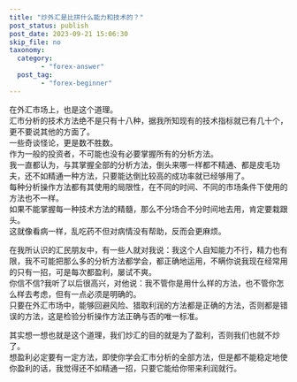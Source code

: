 ```yaml
---
title: "炒外汇是比拼什么能力和技术的？"
post_status: publish
post_date: 2023-09-21 15:06:30
skip_file: no
taxonomy:
  category:
        - "forex-answer"
  post_tag:
        - "forex-beginner"
---
```


在外汇市场上，也是这个道理。  
汇市分析的技术方法绝不是只有十八种，据我所知现有的技术指标就已有几十个，更不要说其他的方面了。  
一些奇谈怪论，更是数不胜数。  
作为一般的投资者，不可能也没有必要掌握所有的分析方法。  
我一直都认为，与其掌握全部的分析方法，倒头来哪一样都不精通、都是皮毛功夫，还不如精通一种方法，只要能达倒比较高的成功率就已经够用了。  
每种分析操作方法都有其使用的局限性，在不同的时间、不同的市场条件下使用的方法也不一样。  
如果不能掌握每一种技术方法的精髓，那么不分场合不分时间地去用，肯定要栽跟头。  
这就像看病一样，乱吃药不但对病情没有帮助，反而会更麻烦。

在我所认识的汇民朋友中，有一些人就对我说：我这个人自知能力不行，精力也有限，我不可能把那么多的分析方法都学会，都正确地运用，不瞒你说我现在经常用的只有一招，可是每次都盈利，屡试不爽。  
你信不信?我听了以后很高兴，对他说：我不管你是用什么样的方法，也不管你怎么样去考虑，但有一点必须是明确的。  
只要在外汇市场中，能够回避风险、猎取利润的方法都是正确的方法，否则都是错误的方法，这是检验分析操作方法正确与否的唯一标准。

其实想一想也就是这个道理，我们炒汇的目的就是为了盈利，否则我们也就不炒了。  
想盈利必定要有一定方法，即使你学会汇市分析的全部方法，但是都不能稳定地使你盈利的话，我觉得还不如精通一招，只要它能给你带来利润就行。
